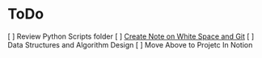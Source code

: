 # ToDo

[ ] Review Python Scripts folder
[ ] [Create Note on White Space and Git](https://git-scm.com/book/en/v2/Customizing-Git-Git-Configuration#Formatting-and-Whitespace)
[ ] Data Structures and Algorithm Design
[ ] Move Above to Projetc In Notion